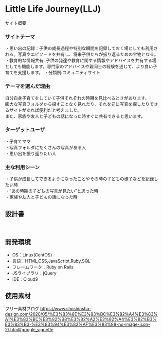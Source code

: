 # Little Life Journey(LLJ)
サイト概要
### サイトテーマ
<!--何を『目的』とし、どのような『分類』なのかを簡潔に書く-->
・思い出の記録：子供の成長過程や特別な瞬間を記録しておく場としても利用される。写真やエピソードを共有し、将来子供たちが振り返るための宝物となる。
・教育的な情報共有: 子供の発達や教育に関する情報やアドバイスを共有する場としても機能します。専門家のアドバイスや親同士の経験を通じて、より良い子育てを支援します。
・分類例:コミュニティサイト  
### テーマを選んだ理由
<!--なぜこのようなテーマにしたかを説明する-->
自分自身子育てをしていて子供それぞれの時期を見比べるときがあります。  
膨大な写真フォルダから探すことなく見れたり、それを元に写真を探したりできるサイトがあれば便利だと考えました。  
また、家族や友人と子どもの話になった時すぐに共有できると思います。
### ターゲットユーザ
<!--誰に使ってもらうかを具体的に記載する-->
・子育てママ   
・写真フォルダにたくさんの写真がある人  
・思い出を振り返りたい人  
### 主な利用シーン
<!--どのような時に使うのかの状況を記載すること-->
・子供が成長してできるようになったことやその時の子どもの様子などを記録したい時   
・”あの時期の子どもの写真が見たい”と思った時  
・家族や友人と子どもの話になった時  
## 設計書
<!--テーマを設定・提出する時点では不要です-->
​
## 開発環境
- OS：Linux(CentOS)
- 言語：HTML,CSS,JavaScript,Ruby,SQL
- フレームワーク：Ruby on Rails
- JSライブラリ：jQuery
- IDE：Cloud9
​
## 使用素材
フリー素材ブログ
https://www.shoshinsha-design.com/2020/05/%E3%83%8E%E3%83%BC%E3%82%A4%E3%83%A1%E3%83%BC%E3%82%B8%E3%82%A2%E3%82%A4%E3%82%B3%E3%83%B3-%E3%83%94%E3%82%AF%E3%83%88-no-image-icon-2/.html#google_vignette
